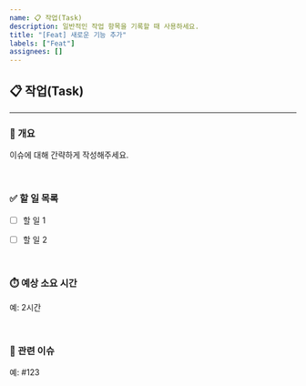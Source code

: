 ```yaml
---
name: 📋 작업(Task)
description: 일반적인 작업 항목을 기록할 때 사용하세요.
title: "[Feat] 새로운 기능 추가"
labels: ["Feat"]
assignees: []
---
```


## 📋 작업(Task)

---

### 📝 개요
이슈에 대해 간략하게 작성해주세요.

<br>

### ✅ 할 일 목록  

- [ ] 할 일 1  
- [ ] 할 일 2  


<br>

### ⏱️ 예상 소요 시간  
예: 2시간


<br>

### 🔗 관련 이슈  
예: #123
